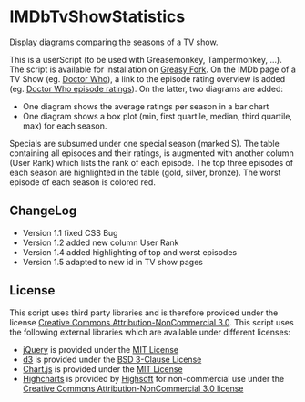 # IMDbTvShowStatistics
Display diagrams comparing the seasons of a TV show.

This is a userScript (to be used with Greasemonkey, Tampermonkey, ...).
The script is available for installation on [Greasy Fork](https://greasyfork.org/en/users/19427-notabletieview).
On the IMDb page of a TV Show (eg. [Doctor Who](http://www.imdb.com/title/tt0436992/)), a link to the episode rating overview is added (eg. [Doctor Who episode ratings](http://www.imdb.com/title/tt0436992/eprate)).
On the latter, two diagrams are added:
* One diagram shows the average ratings per season in a bar chart
* One diagram shows a box plot (min, first quartile, median, third quartile, max) for each season.

Specials are subsumed under one special season (marked S).
The table containing all episodes and their ratings, is augmented with another column (User Rank) which lists the rank of each episode.
The top three episodes of each season are highlighted in the table (gold, silver, bronze). The worst episode of each season is colored red.

## ChangeLog
* Version 1.1 fixed CSS Bug
* Version 1.2 added new column User Rank
* Version 1.4 added highlighting of top and worst episodes
* Version 1.5 adapted to new id in TV show pages

## License
This script uses third party libraries and is therefore provided under the license [Creative Commons Attribution-NonCommercial 3.0](http://creativecommons.org/licenses/by-nc/3.0/).
This script uses the following external libraries which are available under different licenses:
* [jQuery](https://jquery.com/) is provided under the [MIT License](https://tldrlegal.com/license/mit-license)
* [d3](http://d3js.org/) is provided under the [BSD 3-Clause License](https://github.com/mbostock/d3/blob/master/LICENSE)
* [Chart.js](http://www.chartjs.org/) is provided under the [MIT License](http://opensource.org/licenses/MIT)
* [Highcharts](http://shop.highsoft.com/highcharts.html) is provided by [Highsoft](http://shop.highsoft.com/) for non-commercial use under the [Creative Commons Attribution-NonCommercial 3.0 license](http://creativecommons.org/licenses/by-nc/3.0/)
